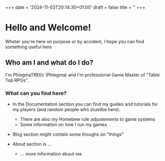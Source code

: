 +++
date = '2024-11-03T20:14:30+01:00'
draft = false
title = ''
+++

# Hello and Welcome!

Wheter you're here on purpose or by accident, I hope you can find something useful here

## Who am I and what do I do?

I'm PhlegmaTREEc (Phlegma) and I'm professional Game Master of "Table Top RPGs".

### What can you find here?

- In the Documentation section you can find my guides and tutorials for my players (and random people who stumlbe here).
  - There are also my Homebew rule adjustements to game systems
  - Some information on how I run my games

- Blog section might contain some thoughs on "things"

- About section is ...
  - ... more information about me
